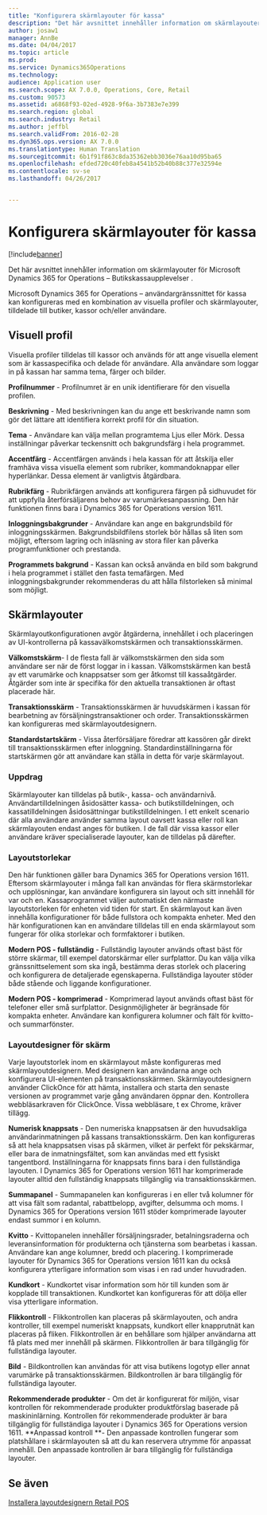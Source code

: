 ```yaml
---
title: "Konfigurera skärmlayouter för kassa"
description: "Det här avsnittet innehåller information om skärmlayouter för Microsoft Dynamics 365 for Operations – Butikskassaupplevelser ."
author: josaw1
manager: AnnBe
ms.date: 04/04/2017
ms.topic: article
ms.prod: 
ms.service: Dynamics365Operations
ms.technology: 
audience: Application user
ms.search.scope: AX 7.0.0, Operations, Core, Retail
ms.custom: 90573
ms.assetid: a6868f93-02ed-4928-9f6a-3b7383e7e399
ms.search.region: global
ms.search.industry: Retail
ms.author: jeffbl
ms.search.validFrom: 2016-02-28
ms.dyn365.ops.version: AX 7.0.0
ms.translationtype: Human Translation
ms.sourcegitcommit: 6b1f91f863c8da35362ebb3036e76aa10d95ba65
ms.openlocfilehash: efded720c40feb8a4541b52b40b88c377e32594e
ms.contentlocale: sv-se
ms.lasthandoff: 04/26/2017


---
```


# <a name="configure-screen-layouts-for-pos"></a>Konfigurera skärmlayouter för kassa

[!include[banner](includes/banner.md)]


Det här avsnittet innehåller information om skärmlayouter för Microsoft Dynamics 365 for Operations – Butikskassaupplevelser .

Microsoft Dynamics 365 for Operations – användargränssnittet för kassa kan konfigureras med en kombination av visuella profiler och skärmlayouter, tilldelade till butiker, kassor och/eller användare.

## <a name="visual-profile"></a>Visuell profil
Visuella profiler tilldelas till kassor och används för att ange visuella element som är kassaspecifika och delade för användare. Alla användare som loggar in på kassan har samma tema, färger och bilder. 

**Profilnummer** - Profilnumret är en unik identifierare för den visuella profilen. 

**Beskrivning** - Med beskrivningen kan du ange ett beskrivande namn som gör det lättare att identifiera korrekt profil för din situation.

**Tema** - Användare kan välja mellan programtema Ljus eller Mörk. Dessa inställningar påverkar teckensnitt och bakgrundsfärg i hela programmet.

**Accentfärg** - Accentfärgen används i hela kassan för att åtskilja eller framhäva vissa visuella element som rubriker, kommandoknappar eller hyperlänkar. Dessa element är vanligtvis åtgärdbara.

**Rubrikfärg** - Rubrikfärgen används att konfigurera färgen på sidhuvudet för att uppfylla återförsäljarens behov av varumärkesanpassning. Den här funktionen finns bara i Dynamics 365 for Operations version 1611.

**Inloggningsbakgrunder** - Användare kan ange en bakgrundsbild för inloggningsskärmen. Bakgrundsbildfilens storlek bör hållas så liten som möjligt, eftersom lagring och inläsning av stora filer kan påverka programfunktioner och prestanda.

**Programmets bakgrund** - Kassan kan också använda en bild som bakgrund i hela programmet i stället den fasta temafärgen. Med inloggningsbakgrunder rekommenderas du att hålla filstorleken så minimal som möjligt.

## <a name="screen-layouts"></a>Skärmlayouter
Skärmlayoutkonfigurationen avgör åtgärderna, innehållet i och placeringen av UI-kontrollerna på kassavälkomstskärmen och transaktionsskärmen. 

**Välkomstskärm**- I de flesta fall är välkomstskärmen den sida som användare ser när de först loggar in i kassan. Välkomstskärmen kan bestå av ett varumärke och knappsatser som ger åtkomst till kassaåtgärder. Åtgärder som inte är specifika för den aktuella transaktionen är oftast placerade här. 

**Transaktionsskärm** - Transaktionsskärmen är huvudskärmen i kassan för bearbetning av försäljningstransaktioner och order. Transaktionsskärmen kan konfigureras med skärmlayoutdesignern. 

**Standardstartskärm** - Vissa återförsäljare föredrar att kassören går direkt till transaktionsskärmen efter inloggning. Standardinställningarna för startskärmen gör att användare kan ställa in detta för varje skärmlayout.

### <a name="assignment"></a>Uppdrag

Skärmlayouter kan tilldelas på butik-, kassa- och användarnivå. Användartilldelningen åsidosätter kassa- och butikstilldelningen, och kassatilldelningen åsidosättningar butikstilldelningen. I ett enkelt scenario där alla användare använder samma layout oavsett kassa eller roll kan skärmlayouten endast anges för butiken. I de fall där vissa kassor eller användare kräver specialiserade layouter, kan de tilldelas på därefter.

### <a name="layout-sizes"></a>Layoutstorlekar

Den här funktionen gäller bara Dynamics 365 for Operations version 1611. Eftersom skärmlayouter i många fall kan användas för flera skärmstorlekar och upplösningar, kan användare konfigurera sin layout och sitt innehåll för var och en. Kassaprogrammet väljer automatiskt den närmaste layoutstorleken för enheten vid tiden för start. En skärmlayout kan även innehålla konfigurationer för både fullstora och kompakta enheter. Med den här konfigurationen kan en användare tilldelas till en enda skärmlayout som fungerar för olika storlekar och formfaktorer i butiken. 

**Modern POS - fullständig** - Fullständig layouter används oftast bäst för större skärmar, till exempel datorskärmar eller surfplattor. Du kan välja vilka gränssnittselement som ska ingå, bestämma deras storlek och placering och konfigurera de detaljerade egenskaperna. Fullständiga layouter stöder både stående och liggande konfigurationer. 

**Modern POS - komprimerad** - Komprimerad layout används oftast bäst för telefoner eller små surfplattor. Designmöjligheter är begränsade för kompakta enheter. Användare kan konfigurera kolumner och fält för kvitto- och summarfönster.

### <a name="screen-layout-designer"></a>Layoutdesigner för skärm

Varje layoutstorlek inom en skärmlayout måste konfigureras med skärmlayoutdesignern. Med designern kan användarna ange och konfigurera UI-elementen på transaktionsskärmen. Skärmlayoutdesignern använder ClickOnce för att hämta, installera och starta den senaste versionen av programmet varje gång användaren öppnar den. Kontrollera webbläsarkraven för ClickOnce. Vissa webbläsare, t ex Chrome, kräver tillägg. 

**Numerisk knappsats** - Den numeriska knappsatsen är den huvudsakliga användarinmatningen på kassans transaktionsskärm. Den kan konfigureras så att hela knappsatsen visas på skärmen, vilket är perfekt för pekskärmar, eller bara de inmatningsfältet, som kan användas med ett fysiskt tangentbord. Inställningarna för knappsats finns bara i den fullständiga layouten. I Dynamics 365 for Operations version 1611 har komprimerade layouter alltid den fullständig knappsats tillgänglig via transaktionsskärmen.

**Summapanel** - Summapanelen kan konfigureras i en eller två kolumner för att visa fält som radantal, rabattbelopp, avgifter, delsumma och moms. I Dynamics 365 for Operations version 1611 stöder komprimerade layouter endast summor i en kolumn. 

**Kvitto** - Kvittopanelen innehåller försäljningsrader, betalningsraderna och leveransinformation för produkterna och tjänsterna som bearbetas i kassan. Användare kan ange kolumner, bredd och placering. I komprimerade layouter för Dynamics 365 for Operations version 1611 kan du också konfigurera ytterligare information som visas i en rad under huvudraden. 

**Kundkort** - Kundkortet visar information som hör till kunden som är kopplade till transaktionen. Kundkortet kan konfigureras för att dölja eller visa ytterligare information. 

**Flikkontroll** - Flikkontrollen kan placeras på skärmlayouten, och andra kontroller, till exempel numeriskt knappsats, kundkort eller knapprutnät kan placeras på fliken. Flikkontrollen är en behållare som hjälper användarna att få plats med mer innehåll på skärmen. Flikkontrollen är bara tillgänglig för fullständiga layouter. 

**Bild** - Bildkontrollen kan användas för att visa butikens logotyp eller annat varumärke på transaktionsskärmen. Bildkontrollen är bara tillgänglig för fullständiga layouter. 

**Rekommenderade produkter** - Om det är konfigurerat för miljön, visar kontrollen för rekommenderade produkter produktförslag baserade på maskininlärning. Kontrollen för rekommenderade produkter är bara tillgänglig för fullständiga layouter i Dynamics 365 for Operations version 1611. **Anpassad kontroll **- Den anpassade kontrollen fungerar som platshållare i skärmlayouten så att du kan reservera utrymme för anpassat innehåll. Den anpassade kontrollen är bara tillgänglig för fullständiga layouter.

<a name="see-also"></a>Se även
--------

[Installera layoutdesignern Retail POS](install-pos-layout-designer.md)




